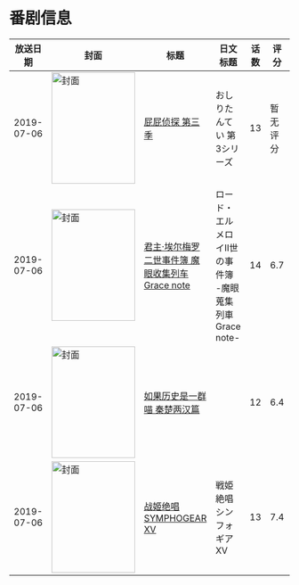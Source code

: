 # 番剧信息

|放送日期|封面|标题|日文标题|话数|评分|评分人数|
|---|---|---|---|---|---|---|
|2019-07-06|<img src="https://lain.bgm.tv/pic/cover/c/0f/14/303878_IIGTk.jpg" alt="封面" style="width:150px;height:200px;object-fit:cover;">|[屁屁侦探 第三季](https://bangumi.tv/subject/303878)|おしりたんてい 第3シリーズ|13|暂无评分|少于10人评分|
|2019-07-06|<img src="https://lain.bgm.tv/pic/cover/c/1e/f7/267732_41wjh.jpg" alt="封面" style="width:150px;height:200px;object-fit:cover;">|[君主·埃尔梅罗二世事件簿 魔眼收集列车 Grace note](https://bangumi.tv/subject/267732)|ロード・エルメロイⅡ世の事件簿 -魔眼蒐集列車 Grace note-|14|6.7|4847人评分|
|2019-07-06|<img src="https://lain.bgm.tv/pic/cover/c/2e/8a/280601_gkBPU.jpg" alt="封面" style="width:150px;height:200px;object-fit:cover;">|[如果历史是一群喵 秦楚两汉篇](https://bangumi.tv/subject/280601)||12|6.4|103人评分|
|2019-07-06|<img src="https://lain.bgm.tv/pic/cover/c/35/02/170689_iY6VI.jpg" alt="封面" style="width:150px;height:200px;object-fit:cover;">|[战姬绝唱SYMPHOGEAR XV](https://bangumi.tv/subject/170689)|戦姫絶唱シンフォギアXV|13|7.4|826人评分|
